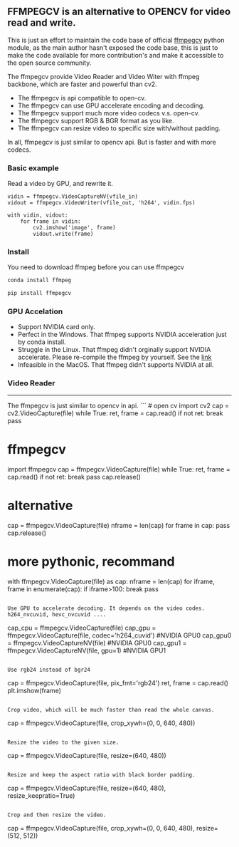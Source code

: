 ## FFMPEGCV is an alternative to OPENCV for video read and write.

This is just an effort to maintain the code base of official [ffmpegcv](https://pypi.org/project/ffmpegcv/) python module, as the main author hasn't exposed the code base, this is just to make the code available for more contribution's and make it accessible to the open source community.

The ffmpegcv provide Video Reader and Video Witer with ffmpeg backbone, which are faster and powerful than cv2.

- The ffmpegcv is api compatible to open-cv.
- The ffmpegcv can use GPU accelerate encoding and decoding.
- The ffmpegcv support much more video codecs v.s. open-cv.
- The ffmpegcv support RGB & BGR format as you like.
- The ffmpegcv can resize video to specific size with/without padding.

In all, ffmpegcv is just similar to opencv api. But is faster and with more codecs.

### Basic example

Read a video by GPU, and rewrite it.

```
vidin = ffmpegcv.VideoCaptureNV(vfile_in)
vidout = ffmpegcv.VideoWriter(vfile_out, 'h264', vidin.fps)

with vidin, vidout:
    for frame in vidin:
        cv2.imshow('image', frame)
        vidout.write(frame)
```

### Install

You need to download ffmpeg before you can use ffmpegcv

```bash
conda install ffmpeg

pip install ffmpegcv
```

### GPU Accelation

- Support NVIDIA card only.
- Perfect in the Windows. That ffmpeg supports NVIDIA acceleration just by conda install.
- Struggle in the Linux. That ffmpeg didn't orginally support NVIDIA accelerate. Please re-compile the ffmpeg by yourself. See the [link](https://docs.nvidia.com/video-technologies/video-codec-sdk/ffmpeg-with-nvidia-gpu/)
- Infeasible in the MacOS. That ffmpeg didn't supports NVIDIA at all.

### Video Reader
<hr/>
The ffmpegcv is just similar to opencv in api.
```
# open cv
import cv2
cap = cv2.VideoCapture(file)
while True:
    ret, frame = cap.read()
    if not ret:
        break
    pass

# ffmpegcv
import ffmpegcv
cap = ffmpegcv.VideoCapture(file)
while True:
    ret, frame = cap.read()
    if not ret:
        break
    pass
cap.release()

# alternative
cap = ffmpegcv.VideoCapture(file)
nframe = len(cap)
for frame in cap:
    pass
cap.release()

# more pythonic, recommand
with ffmpegcv.VideoCapture(file) as cap:
    nframe = len(cap)
    for iframe, frame in enumerate(cap):
        if iframe>100: break
        pass
```

Use GPU to accelerate decoding. It depends on the video codes. h264_nvcuvid, hevc_nvcuvid ....

```
cap_cpu = ffmpegcv.VideoCapture(file)
cap_gpu = ffmpegcv.VideoCapture(file, codec='h264_cuvid') #NVIDIA GPU0
cap_gpu0 = ffmpegcv.VideoCaptureNV(file)         #NVIDIA GPU0
cap_gpu1 = ffmpegcv.VideoCaptureNV(file, gpu=1)  #NVIDIA GPU1
```

Use rgb24 instead of bgr24

```
cap = ffmpegcv.VideoCapture(file, pix_fmt='rgb24')
ret, frame = cap.read()
plt.imshow(frame)
```

Crop video, which will be much faster than read the whole canvas.

```
cap = ffmpegcv.VideoCapture(file, crop_xywh=(0, 0, 640, 480))
```

Resize the video to the given size.

```
cap = ffmpegcv.VideoCapture(file, resize=(640, 480))
```

Resize and keep the aspect ratio with black border padding.

```
cap = ffmpegcv.VideoCapture(file, resize=(640, 480), resize_keepratio=True)
```

Crop and then resize the video.

```
cap = ffmpegcv.VideoCapture(file, crop_xywh=(0, 0, 640, 480), resize=(512, 512))
```